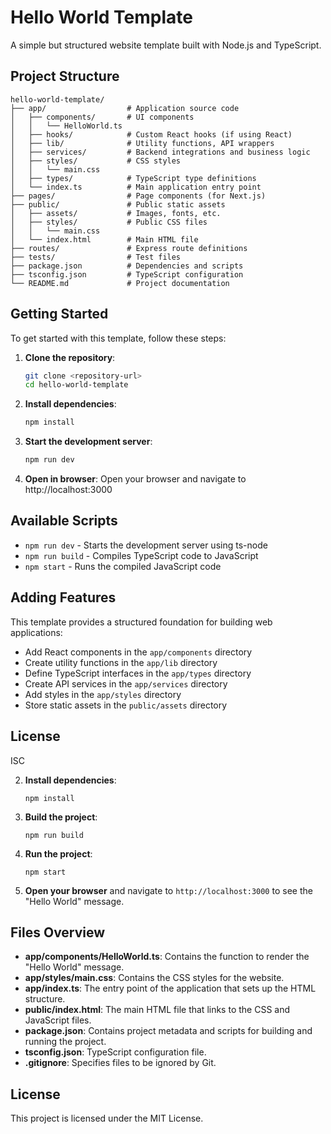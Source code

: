 # Hello World Template

A simple but structured website template built with Node.js and TypeScript.

## Project Structure

```
hello-world-template/
├── app/                  # Application source code
│   ├── components/       # UI components
│   │   └── HelloWorld.ts
│   ├── hooks/            # Custom React hooks (if using React)
│   ├── lib/              # Utility functions, API wrappers
│   ├── services/         # Backend integrations and business logic
│   ├── styles/           # CSS styles
│   │   └── main.css
│   ├── types/            # TypeScript type definitions
│   └── index.ts          # Main application entry point
├── pages/                # Page components (for Next.js)
├── public/               # Public static assets
│   ├── assets/           # Images, fonts, etc.
│   ├── styles/           # Public CSS files
│   │   └── main.css
│   └── index.html        # Main HTML file
├── routes/               # Express route definitions
├── tests/                # Test files
├── package.json          # Dependencies and scripts
├── tsconfig.json         # TypeScript configuration
└── README.md             # Project documentation
```

## Getting Started

To get started with this template, follow these steps:

1. **Clone the repository**:
   ```bash
   git clone <repository-url>
   cd hello-world-template
   ```

2. **Install dependencies**:
   ```bash
   npm install
   ```

3. **Start the development server**:
   ```bash
   npm run dev
   ```

4. **Open in browser**:
   Open your browser and navigate to http://localhost:3000

## Available Scripts

- `npm run dev` - Starts the development server using ts-node
- `npm run build` - Compiles TypeScript code to JavaScript
- `npm start` - Runs the compiled JavaScript code

## Adding Features

This template provides a structured foundation for building web applications:

- Add React components in the `app/components` directory
- Create utility functions in the `app/lib` directory
- Define TypeScript interfaces in the `app/types` directory
- Create API services in the `app/services` directory
- Add styles in the `app/styles` directory
- Store static assets in the `public/assets` directory

## License

ISC

2. **Install dependencies**:
   ```
   npm install
   ```

3. **Build the project**:
   ```
   npm run build
   ```

4. **Run the project**:
   ```
   npm start
   ```

5. **Open your browser** and navigate to `http://localhost:3000` to see the "Hello World" message.

## Files Overview

- **app/components/HelloWorld.ts**: Contains the function to render the "Hello World" message.
- **app/styles/main.css**: Contains the CSS styles for the website.
- **app/index.ts**: The entry point of the application that sets up the HTML structure.
- **public/index.html**: The main HTML file that links to the CSS and JavaScript files.
- **package.json**: Contains project metadata and scripts for building and running the project.
- **tsconfig.json**: TypeScript configuration file.
- **.gitignore**: Specifies files to be ignored by Git.

## License

This project is licensed under the MIT License.
